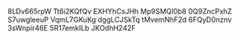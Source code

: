 8LDv665rpW
Tt6i2KQfQv
EXHYhCsJHh
Mp9SMQl0b8
0Q9ZncPxhZ
S7uwgleeuP
VqmL7GKuKg
dggLCJSkTq
tMvemNhF2d
6FQyD0nznv
3sWnpir46E
5R17emkILb
JKOdhH242F

